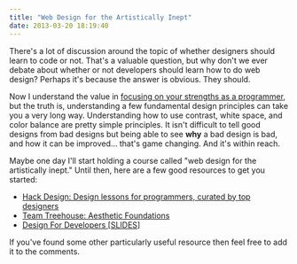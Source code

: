 ```yaml
---
title: "Web Design for the Artistically Inept"
date: 2013-03-20 18:19:40
---
```


There's a lot of discussion around the topic of whether designers should learn to code or not. That's a valuable question, but why don't we ever debate about whether or not developers should learn how to do web design? Perhaps it's because the answer is obvious. They should.

Now I understand the value in [focusing on your strengths as a programmer](http://www.codinghorror.com/blog/2006/11/this-is-what-happens-when-you-let-developers-create-ui.html), but the truth is, understanding a few fundamental design principles can take you a very long way. Understanding how to use contrast, white space, and color balance are pretty simple principles. It isn't difficult to tell good designs from bad designs but being able to see **why** a bad design is bad, and how it can be improved… that's game changing. And it's within reach.

Maybe one day I'll start holding a course called "web design for the artistically inept." Until then, here are a few good resources to get you started:

* [Hack Design: Design lessons for programmers, curated by top designers](http://www.hackdesign.com)
* [Team Treehouse: Aesthetic Foundations](http://teamtreehouse.com/library/websites/aesthetic-foundations)
* [Design For Developers [SLIDES]](http://www.slideshare.net/Wolfr/design-for-developersonlineversionlong)

If you've found some other particularly useful resource then feel free to add it to the comments.
